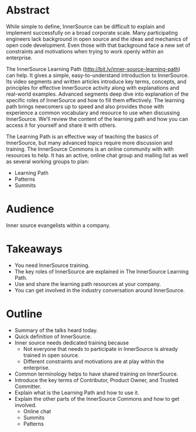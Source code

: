 # Abstract

While simple to define, InnerSource can be difficult to explain and implement successfully on a broad corporate scale.
Many participating engineers lack background in open source and the ideas and mechanics of open code development.
Even those with that background face a new set of constraints and motivations when trying to work openly within an enterprise.

The InnerSource Learning Path (http://bit.ly/inner-source-learning-path) can help.
It gives a simple, easy-to-understand introduction to InnerSource.
Its video segments and written articles introduce key terms, concepts, and principles for effective InnerSource activity along with explanations and real-world examples.
Advanced segments deep dive into explanation of the specific roles of InnerSource and how to fill them effectively.
The learning path brings newcomers up to speed and also provides those with experience a common vocabulary and resource to use when discussing InnerSource.
We'll review the content of the learning path and how you can access it for yourself and share it with others.

The Learning Path is an effective way of teaching the basics of InnerSource, but many advanced topics require more discussion and training.
The InnerSource Commons is an online community with with resources to help.
It has an active, online chat group and mailing list as well as several working groups to plan:
* Learning Path
* Patterns
* Summits

# Audience

Inner source evangelists within a company.

# Takeaways

* You need InnerSource training.
* The key roles of InnerSource are explained in The InnerSource Learning Path.
* Use and share the learning path resources at your company.
* You can get involved in the industry conversation around InnerSource.

# Outline

* Summary of the talks heard today.
* Quick definition of InnerSource.
* Inner source needs dedicated training because
  * Not everyone that needs to participate in InnerSource is already trained in open source.
  * Different constraints and motivations are at play within the enterprise.
* Common terminology helps to have shared training on InnerSource.
* Introduce the key terms of Contributor, Product Owner, and Trusted Committer.
* Explain what is the Learning Path and how to use it.
* Explain the other parts of the InnerSource Commons and how to get involved.
  * Online chat
  * Summits
  * Patterns
